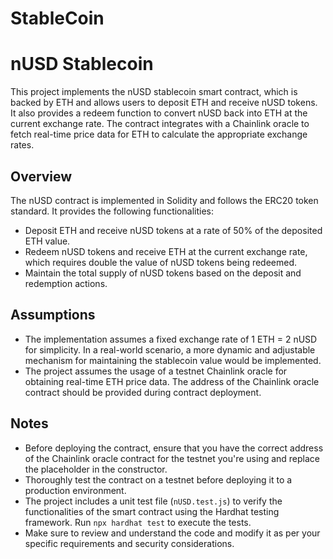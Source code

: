 # StableCoin
# nUSD Stablecoin

This project implements the nUSD stablecoin smart contract, which is backed by ETH and allows users to deposit ETH and receive nUSD tokens. It also provides a redeem function to convert nUSD back into ETH at the current exchange rate. The contract integrates with a Chainlink oracle to fetch real-time price data for ETH to calculate the appropriate exchange rates.

## Overview

The nUSD contract is implemented in Solidity and follows the ERC20 token standard. It provides the following functionalities:

- Deposit ETH and receive nUSD tokens at a rate of 50% of the deposited ETH value.
- Redeem nUSD tokens and receive ETH at the current exchange rate, which requires double the value of nUSD tokens being redeemed.
- Maintain the total supply of nUSD tokens based on the deposit and redemption actions.

## Assumptions

- The implementation assumes a fixed exchange rate of 1 ETH = 2 nUSD for simplicity. In a real-world scenario, a more dynamic and adjustable mechanism for maintaining the stablecoin value would be implemented.
- The project assumes the usage of a testnet Chainlink oracle for obtaining real-time ETH price data. The address of the Chainlink oracle contract should be provided during contract deployment.

## Notes

- Before deploying the contract, ensure that you have the correct address of the Chainlink oracle contract for the testnet you're using and replace the placeholder in the constructor.
- Thoroughly test the contract on a testnet before deploying it to a production environment.
- The project includes a unit test file (`nUSD.test.js`) to verify the functionalities of the smart contract using the Hardhat testing framework. Run `npx hardhat test` to execute the tests.
- Make sure to review and understand the code and modify it as per your specific requirements and security considerations.

